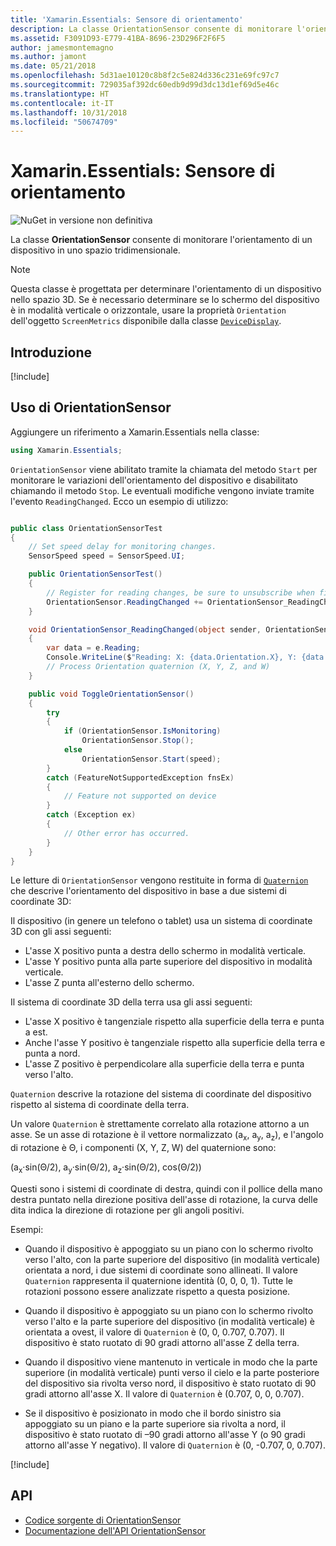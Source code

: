 ```yaml
---
title: 'Xamarin.Essentials: Sensore di orientamento'
description: La classe OrientationSensor consente di monitorare l'orientamento di un dispositivo in uno spazio tridimensionale.
ms.assetid: F3091D93-E779-41BA-8696-23D296F2F6F5
author: jamesmontemagno
ms.author: jamont
ms.date: 05/21/2018
ms.openlocfilehash: 5d31ae10120c8b8f2c5e824d336c231e69fc97c7
ms.sourcegitcommit: 729035af392dc60edb9d99d3dc13d1ef69d5e46c
ms.translationtype: HT
ms.contentlocale: it-IT
ms.lasthandoff: 10/31/2018
ms.locfileid: "50674709"
---
```

# <a name="xamarinessentials-orientationsensor"></a>Xamarin.Essentials: Sensore di orientamento

![NuGet in versione non definitiva](~/media/shared/pre-release.png)

La classe **OrientationSensor** consente di monitorare l'orientamento di un dispositivo in uno spazio tridimensionale.

> [!NOTE]
> Questa classe è progettata per determinare l'orientamento di un dispositivo nello spazio 3D. Se è necessario determinare se lo schermo del dispositivo è in modalità verticale o orizzontale, usare la proprietà `Orientation` dell'oggetto `ScreenMetrics` disponibile dalla classe [`DeviceDisplay`](device-display.md).

## <a name="get-started"></a>Introduzione

[!include[](~/essentials/includes/get-started.md)]

## <a name="using-orientationsensor"></a>Uso di OrientationSensor

Aggiungere un riferimento a Xamarin.Essentials nella classe:

```csharp
using Xamarin.Essentials;
```

`OrientationSensor` viene abilitato tramite la chiamata del metodo `Start` per monitorare le variazioni dell'orientamento del dispositivo e disabilitato chiamando il metodo `Stop`. Le eventuali modifiche vengono inviate tramite l'evento `ReadingChanged`. Ecco un esempio di utilizzo:

```csharp

public class OrientationSensorTest
{
    // Set speed delay for monitoring changes.
    SensorSpeed speed = SensorSpeed.UI;

    public OrientationSensorTest()
    {
        // Register for reading changes, be sure to unsubscribe when finished
        OrientationSensor.ReadingChanged += OrientationSensor_ReadingChanged;
    }

    void OrientationSensor_ReadingChanged(object sender, OrientationSensorChangedEventArgs e)
    {
        var data = e.Reading;
        Console.WriteLine($"Reading: X: {data.Orientation.X}, Y: {data.Orientation.Y}, Z: {data.Orientation.Z}, W: {data.Orientation.W}");
        // Process Orientation quaternion (X, Y, Z, and W)
    }

    public void ToggleOrientationSensor()
    {
        try
        {
            if (OrientationSensor.IsMonitoring)
                OrientationSensor.Stop();
            else
                OrientationSensor.Start(speed);
        }
        catch (FeatureNotSupportedException fnsEx)
        {
            // Feature not supported on device
        }
        catch (Exception ex)
        {
            // Other error has occurred.
        }
    }
}
```

Le letture di `OrientationSensor` vengono restituite in forma di [`Quaternion`](xref:System.Numerics.Quaternion) che descrive l'orientamento del dispositivo in base a due sistemi di coordinate 3D:

Il dispositivo (in genere un telefono o tablet) usa un sistema di coordinate 3D con gli assi seguenti:

- L'asse X positivo punta a destra dello schermo in modalità verticale.
- L'asse Y positivo punta alla parte superiore del dispositivo in modalità verticale.
- L'asse Z punta all'esterno dello schermo.

Il sistema di coordinate 3D della terra usa gli assi seguenti:

- L'asse X positivo è tangenziale rispetto alla superficie della terra e punta a est.
- Anche l'asse Y positivo è tangenziale rispetto alla superficie della terra e punta a nord.
- L'asse Z positivo è perpendicolare alla superficie della terra e punta verso l'alto.

`Quaternion` descrive la rotazione del sistema di coordinate del dispositivo rispetto al sistema di coordinate della terra.

Un valore `Quaternion` è strettamente correlato alla rotazione attorno a un asse. Se un asse di rotazione è il vettore normalizzato (a<sub>x</sub>, a<sub>y</sub>, a<sub>z</sub>), e l'angolo di rotazione è Θ, i componenti (X, Y, Z, W) del quaternione sono:

(a<sub>x</sub>·sin(Θ/2), a<sub>y</sub>·sin(Θ/2), a<sub>z</sub>·sin(Θ/2), cos(Θ/2))

Questi sono i sistemi di coordinate di destra, quindi con il pollice della mano destra puntato nella direzione positiva dell'asse di rotazione, la curva delle dita indica la direzione di rotazione per gli angoli positivi.

Esempi:

* Quando il dispositivo è appoggiato su un piano con lo schermo rivolto verso l'alto, con la parte superiore del dispositivo (in modalità verticale) orientata a nord, i due sistemi di coordinate sono allineati. Il valore `Quaternion` rappresenta il quaternione identità (0, 0, 0, 1). Tutte le rotazioni possono essere analizzate rispetto a questa posizione.

* Quando il dispositivo è appoggiato su un piano con lo schermo rivolto verso l'alto e la parte superiore del dispositivo (in modalità verticale) è orientata a ovest, il valore di `Quaternion` è (0, 0, 0.707, 0.707). Il dispositivo è stato ruotato di 90 gradi attorno all'asse Z della terra.

* Quando il dispositivo viene mantenuto in verticale in modo che la parte superiore (in modalità verticale) punti verso il cielo e la parte posteriore del dispositivo sia rivolta verso nord, il dispositivo è stato ruotato di 90 gradi attorno all'asse X. Il valore di `Quaternion` è (0.707, 0, 0, 0.707).

* Se il dispositivo è posizionato in modo che il bordo sinistro sia appoggiato su un piano e la parte superiore sia rivolta a nord, il dispositivo è stato ruotato di &ndash;90 gradi attorno all'asse Y (o 90 gradi attorno all'asse Y negativo). Il valore di `Quaternion` è (0, -0.707, 0, 0.707).

[!include[](~/essentials/includes/sensor-speed.md)]

## <a name="api"></a>API

- [Codice sorgente di OrientationSensor](https://github.com/xamarin/Essentials/tree/master/Xamarin.Essentials/OrientationSensor)
- [Documentazione dell'API OrientationSensor](xref:Xamarin.Essentials.OrientationSensor)

